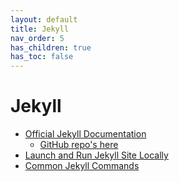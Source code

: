 ```yaml
---
layout: default
title: Jekyll
nav_order: 5
has_children: true
has_toc: false
---
```


# Jekyll

- [Official Jekyll Documentation](https://jekyllrb.com/docs/)
    - [GitHub repo's here](https://github.com/jekyll)
- [Launch and Run Jekyll Site Locally](../jekyll/launch-and-run-jekyll-site)
- [Common Jekyll Commands](../jekyll/common-jekyll-commands)